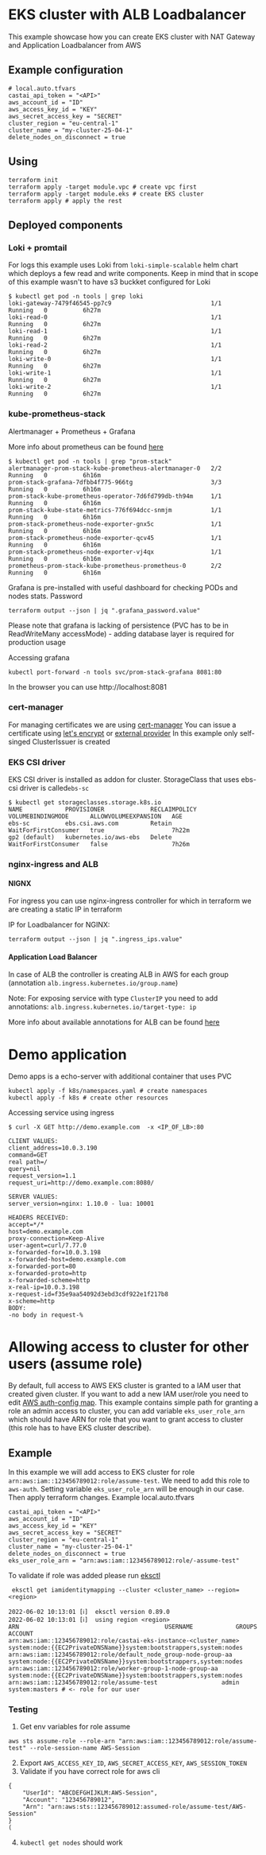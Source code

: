 # EKS cluster with ALB Loadbalancer

This example showcase how you can create EKS cluster with NAT Gateway and Application Loadbalancer from AWS

## Example configuration

```hcl
# local.auto.tfvars
castai_api_token = "<API>"
aws_account_id = "ID"
aws_access_key_id = "KEY"
aws_secret_access_key = "SECRET" 
cluster_region = "eu-central-1"
cluster_name = "my-cluster-25-04-1"
delete_nodes_on_disconnect = true
```

## Using

```shell
terraform init
terraform apply -target module.vpc # create vpc first
terraform apply -target module.eks # create EKS cluster
terraform apply # apply the rest
```

## Deployed components 

### Loki + promtail

For logs this example uses Loki from `loki-simple-scalable` helm chart which deploys a few read and write components. 
Keep in mind that in scope of this example wasn't to have s3 buckket configured for Loki

```shell
$ kubectl get pod -n tools | grep loki
loki-gateway-7479f46545-pp7c9                            1/1     Running   0          6h27m
loki-read-0                                              1/1     Running   0          6h27m
loki-read-1                                              1/1     Running   0          6h27m
loki-read-2                                              1/1     Running   0          6h27m
loki-write-0                                             1/1     Running   0          6h27m
loki-write-1                                             1/1     Running   0          6h27m
loki-write-2                                             1/1     Running   0          6h27m
```

### kube-prometheus-stack

Alertmanager + Prometheus + Grafana

More info about prometheus can be found [here](https://github.com/prometheus-operator/prometheus-operator/blob/main/Documentation/user-guides/getting-started.md)

```shell
$ kubectl get pod -n tools | grep "prom-stack"
alertmanager-prom-stack-kube-prometheus-alertmanager-0   2/2     Running   0          6h16m
prom-stack-grafana-7dfbb4f775-966tg                      3/3     Running   0          6h16m
prom-stack-kube-prometheus-operator-7d6fd799db-th94m     1/1     Running   0          6h16m
prom-stack-kube-state-metrics-776f694dcc-snmjm           1/1     Running   0          6h16m
prom-stack-prometheus-node-exporter-gnx5c                1/1     Running   0          6h16m
prom-stack-prometheus-node-exporter-qcv45                1/1     Running   0          6h16m
prom-stack-prometheus-node-exporter-vj4qx                1/1     Running   0          6h16m
prometheus-prom-stack-kube-prometheus-prometheus-0       2/2     Running   0          6h16m
```

Grafana is pre-installed with useful dashboard for checking PODs and nodes stats. Password
```shell
terraform output --json | jq ".grafana_password.value"
```

Please note that grafana is lacking of persistence (PVC has to be in ReadWriteMany accessMode) - adding database layer is required for production usage

Accessing grafana 

```shell
kubectl port-forward -n tools svc/prom-stack-grafana 8081:80                                                                                                                         
```
In the browser you can use http://localhost:8081

### cert-manager

For managing certificates we are using [cert-manager](https://cert-manager.io/docs/installation/helm/)
You can issue a certificate using [let's encrypt](https://getbetterdevops.io/k8s-ingress-with-letsencrypt/) or [external provider](https://cert-manager.io/v1.0-docs/configuration/external/)
In this example only self-singed ClusterIssuer is created

### EKS CSI driver

EKS CSI driver is installed as addon for cluster. StorageClass that uses ebs-csi driver is called`ebs-sc`

```shell
$ kubectl get storageclasses.storage.k8s.io
NAME            PROVISIONER             RECLAIMPOLICY   VOLUMEBINDINGMODE      ALLOWVOLUMEEXPANSION   AGE
ebs-sc          ebs.csi.aws.com         Retain          WaitForFirstConsumer   true                   7h22m
gp2 (default)   kubernetes.io/aws-ebs   Delete          WaitForFirstConsumer   false                  7h26m
```

### nginx-ingress and ALB

#### NIGNX 

For ingress you can use nginx-ingress controller for which in terraform we are creating a static IP in terraform

IP for Loadbalancer for NGINX:

```shell
terraform output --json | jq ".ingress_ips.value"
```

#### Application Load Balancer

In case of ALB the controller is creating ALB in AWS for each group (annotation `alb.ingress.kubernetes.io/group.name`)

Note: For exposing service with type `ClusterIP` you need to add annotations: `alb.ingress.kubernetes.io/target-type: ip`

More info about available annotations for ALB can be found [here](https://kubernetes-sigs.github.io/aws-load-balancer-controller/v2.2/guide/ingress/annotations/)

# Demo application

Demo apps is a echo-server with additional container that uses PVC 

```shell
kubectl apply -f k8s/namespaces.yaml # create namespaces
kubectl apply -f k8s # create other resources
```

Accessing service using ingress

```shell
$ curl -X GET http://demo.example.com  -x <IP_OF_LB>:80

CLIENT VALUES:
client_address=10.0.3.190
command=GET
real path=/
query=nil
request_version=1.1
request_uri=http://demo.example.com:8080/

SERVER VALUES:
server_version=nginx: 1.10.0 - lua: 10001

HEADERS RECEIVED:
accept=*/*
host=demo.example.com
proxy-connection=Keep-Alive
user-agent=curl/7.77.0
x-forwarded-for=10.0.3.198
x-forwarded-host=demo.example.com
x-forwarded-port=80
x-forwarded-proto=http
x-forwarded-scheme=http
x-real-ip=10.0.3.198
x-request-id=f35e9aa54092d3ebd3cdf922e1f217b8
x-scheme=http
BODY:
-no body in request-% 
```

# Allowing access to cluster for other users (assume role)

By default, full access to AWS EKS cluster is granted to a IAM user that created given cluster. If you want to add a new IAM user/role
you need to edit [AWS auth-config map](https://docs.aws.amazon.com/eks/latest/userguide/add-user-role.html). This example contains simple path for 
granting a role an admin access to cluster, you can add variable `eks_user_role_arn` which should have ARN for role that you want to grant access to cluster (this role has to have EKS cluster describe).

## Example 

In this example we will add access to EKS cluster for role `arn:aws:iam::123456789012:role/assume-test`. We need to add this role to `aws-auth`. Setting variable `eks_user_role_arn` will be enough in our case. 
Then apply terraform changes.
Example local.auto.tfvars
```
castai_api_token = "<API>"
aws_account_id = "ID"
aws_access_key_id = "KEY"
aws_secret_access_key = "SECRET" 
cluster_region = "eu-central-1"
cluster_name = "my-cluster-25-04-1"
delete_nodes_on_disconnect = true
eks_user_role_arn = "arn:aws:iam::123456789012:role/-assume-test"
```


To validate if role was added please run [eksctl](https://docs.aws.amazon.com/eks/latest/userguide/eksctl.html)
```shell
 eksctl get iamidentitymapping --cluster <cluster_name> --region=<region>
 
2022-06-02 10:13:01 [ℹ]  eksctl version 0.89.0
2022-06-02 10:13:01 [ℹ]  using region <region>
ARN											USERNAME			GROUPS					ACCOUNT
arn:aws:iam::123456789012:role/castai-eks-instance-<cluster_name>			system:node:{{EC2PrivateDNSName}}system:bootstrappers,system:nodes
arn:aws:iam::123456789012:role/default_node_group-node-group-aa   system:node:{{EC2PrivateDNSName}}system:bootstrappers,system:nodes
arn:aws:iam::123456789012:role/worker-group-1-node-group-aa system:node:{{EC2PrivateDNSName}}system:bootstrappers,system:nodes
arn:aws:iam::123456789012:role/assume-test					admin				system:masters # <- role for our user
```

### Testing 

1. Get env variables for role assume 
```shell
aws sts assume-role --role-arn "arn:aws:iam::123456789012:role/assume-test" --role-session-name AWS-Session
```
2. Export `AWS_ACCESS_KEY_ID`, `AWS_SECRET_ACCESS_KEY`, `AWS_SESSION_TOKEN`
3. Validate if you have correct role for aws cli
```shell
{
    "UserId": "ABCDEFGHIJKLM:AWS-Session",
    "Account": "123456789012",
    "Arn": "arn:aws:sts::123456789012:assumed-role/assume-test/AWS-Session"
}
(
```
4. `kubectl get nodes` should work
